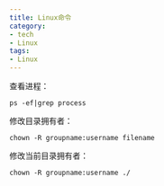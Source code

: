 ```yaml
---
title: Linux命令
category:
- tech
- Linux
tags:
- Linux
---
```


查看进程：  

    ps -ef|grep process

修改目录拥有者：  

    chown -R groupname:username filename

修改当前目录拥有者：  

    chown -R groupname:username ./
